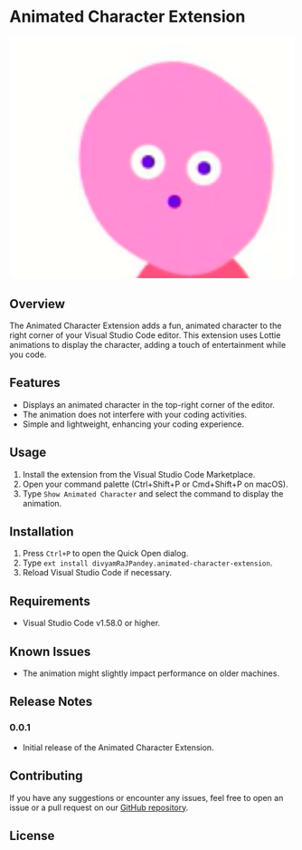# Animated Character Extension

![Animated Character](https://github.com/11111Divyam11111/VS/blob/main/animation.png?raw=true)

## Overview

The Animated Character Extension adds a fun, animated character to the right corner of your Visual Studio Code editor. This extension uses Lottie animations to display the character, adding a touch of entertainment while you code.

## Features

- Displays an animated character in the top-right corner of the editor.
- The animation does not interfere with your coding activities.
- Simple and lightweight, enhancing your coding experience.

## Usage

1. Install the extension from the Visual Studio Code Marketplace.
2. Open your command palette (Ctrl+Shift+P or Cmd+Shift+P on macOS).
3. Type `Show Animated Character` and select the command to display the animation.

## Installation

1. Press `Ctrl+P` to open the Quick Open dialog.
2. Type `ext install divyamRaJPandey.animated-character-extension`.
3. Reload Visual Studio Code if necessary.

## Requirements

- Visual Studio Code v1.58.0 or higher.

## Known Issues

- The animation might slightly impact performance on older machines.

## Release Notes

### 0.0.1

- Initial release of the Animated Character Extension.

## Contributing

If you have any suggestions or encounter any issues, feel free to open an issue or a pull request on our [GitHub repository](https://github.com/11111Divyam11111/VS).

## License


